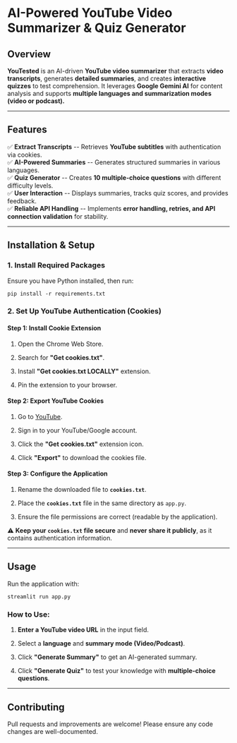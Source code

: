 AI-Powered YouTube Video Summarizer & Quiz Generator
=========================================================

**Overview**
------------

**YouTested** is an AI-driven **YouTube video summarizer** that extracts **video transcripts**, generates **detailed summaries**, and creates **interactive quizzes** to test comprehension. It leverages **Google Gemini AI** for content analysis and supports **multiple languages and summarization modes (video or podcast).**

* * * * *

**Features**
------------

✅ **Extract Transcripts** -- Retrieves **YouTube subtitles** with authentication via cookies.\
✅ **AI-Powered Summaries** -- Generates structured summaries in various languages.\
✅ **Quiz Generator** -- Creates **10 multiple-choice questions** with different difficulty levels.\
✅ **User Interaction** -- Displays summaries, tracks quiz scores, and provides feedback.\
✅ **Reliable API Handling** -- Implements **error handling, retries, and API connection validation** for stability.

* * * * *

**Installation & Setup**
------------------------

### **1\. Install Required Packages**

Ensure you have Python installed, then run:

`pip install -r requirements.txt`

### **2\. Set Up YouTube Authentication (Cookies)**

#### **Step 1: Install Cookie Extension**

1.  Open the Chrome Web Store.

2.  Search for **"Get cookies.txt"**.

3.  Install **"Get cookies.txt LOCALLY"** extension.

4.  Pin the extension to your browser.

#### **Step 2: Export YouTube Cookies**

1.  Go to [YouTube](https://www.youtube.com).

2.  Sign in to your YouTube/Google account.

3.  Click the **"Get cookies.txt"** extension icon.

4.  Click **"Export"** to download the cookies file.

#### **Step 3: Configure the Application**

1.  Rename the downloaded file to **`cookies.txt`**.

2.  Place the **`cookies.txt`** file in the same directory as `app.py`.

3.  Ensure the file permissions are correct (readable by the application).

⚠️ **Keep your `cookies.txt` file secure** and **never share it publicly**, as it contains authentication information.

* * * * *

**Usage**
---------

Run the application with:

`streamlit run app.py`

### **How to Use:**

1.  **Enter a YouTube video URL** in the input field.

2.  Select a **language** and **summary mode (Video/Podcast)**.

3.  Click **"Generate Summary"** to get an AI-generated summary.

4.  Click **"Generate Quiz"** to test your knowledge with **multiple-choice questions**.

* * * * *

**Contributing**
----------------

Pull requests and improvements are welcome! Please ensure any code changes are well-documented.
